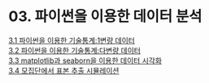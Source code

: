 # 03. 파이썬을 이용한 데이터 분석
[3.1 파이썬을 이용한 기술통계:1변량 데이터](3.1.ipynb)   
[3.2 파이썬을 이용한 기술통계:다변량 데이터](3.2.ipynb)   
[3.3 matplotlib과 seaborn을 이용한 데이터 시각화](3.3.ipynb)   
[3.4 모집단에서 표본 추출 시뮬레이션](3.4.ipynb)   

